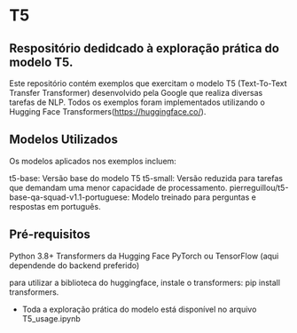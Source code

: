 # T5

## Respositório dedidcado à exploração prática do modelo T5.

Este repositório contém exemplos que exercitam o modelo T5 (Text-To-Text Transfer Transformer) desenvolvido pela Google que realiza diversas tarefas de NLP. Todos os exemplos foram implementados utilizando o Hugging Face Transformers(https://huggingface.co/).

## Modelos Utilizados

Os modelos aplicados nos exemplos incluem:

t5-base: Versão base do modelo T5
t5-small: Versão reduzida para tarefas que demandam uma menor capacidade de processamento.
pierreguillou/t5-base-qa-squad-v1.1-portuguese: Modelo treinado para perguntas e respostas em português.

## Pré-requisitos

Python 3.8+
Transformers da Hugging Face
PyTorch ou TensorFlow (aqui dependende do backend preferido)

para utilizar a biblioteca do huggingface, instale o transformers: pip install transformers.

- Toda a exploração prática do modelo está disponível no arquivo T5_usage.ipynb
